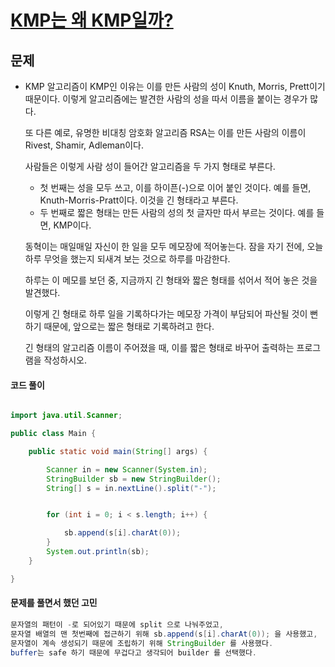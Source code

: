 # [KMP는 왜 KMP일까?](https://www.acmicpc.net/problem/2902)



## 문제

- KMP 알고리즘이 KMP인 이유는 이를 만든 사람의 성이 Knuth, Morris, Prett이기 때문이다. 이렇게 알고리즘에는 발견한 사람의 성을 따서 이름을 붙이는 경우가 많다.

  또 다른 예로, 유명한 비대칭 암호화 알고리즘 RSA는 이를 만든 사람의 이름이 Rivest, Shamir, Adleman이다.

  사람들은 이렇게 사람 성이 들어간 알고리즘을 두 가지 형태로 부른다.

  - 첫 번째는 성을 모두 쓰고, 이를 하이픈(-)으로 이어 붙인 것이다. 예를 들면, Knuth-Morris-Pratt이다. 이것을 긴 형태라고 부른다.
  - 두 번째로 짧은 형태는 만든 사람의 성의 첫 글자만 따서 부르는 것이다. 예를 들면, KMP이다.

  동혁이는 매일매일 자신이 한 일을 모두 메모장에 적어놓는다. 잠을 자기 전에, 오늘 하루 무엇을 했는지 되새겨 보는 것으로 하루를 마감한다.

  하루는 이 메모를 보던 중, 지금까지 긴 형태와 짧은 형태를 섞어서 적어 놓은 것을 발견했다.

  이렇게 긴 형태로 하루 일을 기록하다가는 메모장 가격이 부담되어 파산될 것이 뻔하기 때문에, 앞으로는 짧은 형태로 기록하려고 한다.

  긴 형태의 알고리즘 이름이 주어졌을 때, 이를 짧은 형태로 바꾸어 출력하는 프로그램을 작성하시오.



#### 코드 풀이

```java

import java.util.Scanner;

public class Main {

    public static void main(String[] args) {

        Scanner in = new Scanner(System.in);
        StringBuilder sb = new StringBuilder();
        String[] s = in.nextLine().split("-");


        for (int i = 0; i < s.length; i++) {

            sb.append(s[i].charAt(0));
        }
        System.out.println(sb);
    }

}
```



#### 문제를 풀면서 했던 고민 

```java
문자열의 패턴이 -로 되어있기 때문에 split 으로 나눠주었고,
문자열 배열의 맨 첫번째에 접근하기 위해 sb.append(s[i].charAt(0)); 을 사용했고,
문자열이 계속 생성되기 때문에 조립하기 위해 StringBuilder 를 사용했다. 
buffer는 safe 하기 때문에 무겁다고 생각되어 builder 를 선택했다.

```

